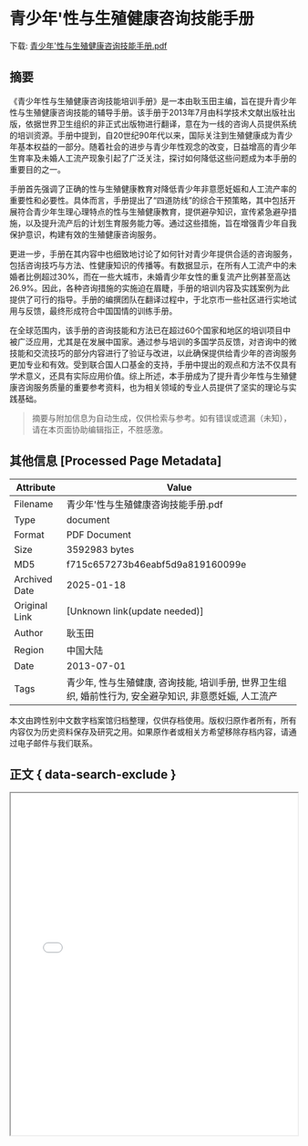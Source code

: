 # 青少年'性与生殖健康咨询技能手册

<!-- tcd_download_link -->
下载: <a href="../青少年'性与生殖健康咨询技能手册.pdf" download>青少年'性与生殖健康咨询技能手册.pdf</a>
<!-- tcd_download_link_end -->

## 摘要

<!-- tcd_abstract -->
《青少年性与生殖健康咨询技能培训手册》是一本由耿玉田主编，旨在提升青少年性与生殖健康咨询技能的辅导手册。该手册于2013年7月由科学技术文献出版社出版，依据世界卫生组织的非正式出版物进行翻译，意在为一线的咨询人员提供系统的培训资源。手册中提到，自20世纪90年代以来，国际关注到生殖健康成为青少年基本权益的一部分。随着社会的进步与青少年性观念的改变，日益增高的青少年生育率及未婚人工流产现象引起了广泛关注，探讨如何降低这些问题成为本手册的重要目的之一。

手册首先强调了正确的性与生殖健康教育对降低青少年非意愿妊娠和人工流产率的重要性和必要性。具体而言，手册提出了“四道防线”的综合干预策略，其中包括开展符合青少年生理心理特点的性与生殖健康教育，提供避孕知识，宣传紧急避孕措施，以及提升流产后的计划生育服务能力等。通过这些措施，旨在增强青少年自我保护意识，构建有效的生殖健康咨询服务。

更进一步，手册在其内容中也细致地讨论了如何针对青少年提供合适的咨询服务，包括咨询技巧与方法、性健康知识的传播等。有数据显示，在所有人工流产中的未婚者比例超过30%，而在一些大城市，未婚青少年女性的重复流产比例甚至高达26.9%。因此，各种咨询措施的实施迫在眉睫，手册的培训内容及实践案例为此提供了可行的指导。手册的编撰团队在翻译过程中，于北京市一些社区进行实地试用与反馈，最终形成符合中国国情的训练手册。

在全球范围内，该手册的咨询技能和方法已在超过60个国家和地区的培训项目中被广泛应用，尤其是在发展中国家。通过参与培训的多国学员反馈，对咨询中的微技能和交流技巧的部分内容进行了验证与改进，以此确保提供给青少年的咨询服务更加专业和有效。受到联合国人口基金的支持，手册中提出的观点和方法不仅具有学术意义，还具有实际应用价值。综上所述，本手册成为了提升青少年性与生殖健康咨询服务质量的重要参考资料，也为相关领域的专业人员提供了坚实的理论与实践基础。

<!-- tcd_abstract_end -->

> 摘要与附加信息为自动生成，仅供检索与参考。如有错误或遗漏（未知），请在本页面协助编辑指正，不胜感激。

## 其他信息 [Processed Page Metadata]

| Attribute       | Value                                  |
|-----------------|----------------------------------------|
| Filename        | 青少年'性与生殖健康咨询技能手册.pdf                             |
| Type            | document                                 |
| Format          | PDF Document                               |
| Size            | 3592983 bytes                           |
| MD5             | f715c657273b46eabf5d9a819160099e                                  |
| Archived Date   | 2025-01-18                             |
| Original Link   | [Unknown link(update needed)]                         |
| Author          | 耿玉田                               |
| Region          | 中国大陆                               |
| Date            | 2013-07-01                                 |
| Tags            | 青少年, 性与生殖健康, 咨询技能, 培训手册, 世界卫生组织, 婚前性行为, 安全避孕知识, 非意愿妊娠, 人工流产                                 |

本文由跨性别中文数字档案馆归档整理，仅供存档使用。版权归原作者所有，所有内容仅为历史资料保存及研究之用。如果原作者或相关方希望移除存档内容，请通过电子邮件与我们联系。

## 正文 { data-search-exclude }

<!-- tcd_main_text -->
<iframe src="../青少年'性与生殖健康咨询技能手册.pdf" width="100%" height="600px">
    <p>无法显示PDF，请下载查看。</p>
</iframe>
<!-- tcd_main_text_end -->

